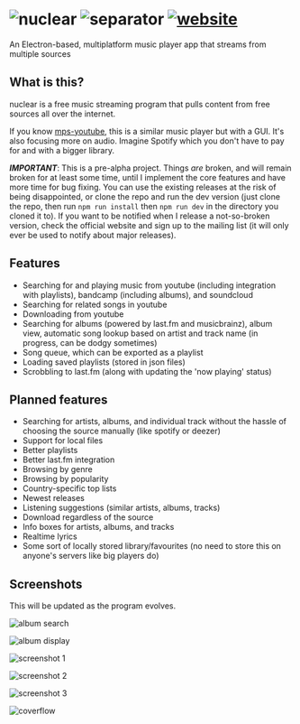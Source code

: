 # ![nuclear](https://raw.githubusercontent.com/nukeop/nuclear/master/resources/media/nuclear/logo_small.png) ![separator](http://i.imgur.com/O45QDav.png) [![website](http://i.imgur.com/HcCi4IT.png)](http://nuclear.gumblert.tech/)
An Electron-based, multiplatform music player app that streams from multiple sources

## What is this?
nuclear is a free music streaming program that pulls content from free sources all over the internet.

If you know [mps-youtube](https://github.com/mps-youtube/mps-youtube), this is a similar music player but with a GUI.
It's also focusing more on audio. Imagine Spotify which you don't have to pay for and with a bigger library.

***IMPORTANT***: This is a pre-alpha project. Things _are_ broken, and will remain broken for at least some time, until I implement the core features and have more time for bug fixing. You can use the existing releases at the risk of being disappointed, or clone the repo and run the dev version (just clone the repo, then run `npm run install` then `npm run dev` in the directory you cloned it to). If you want to be notified when I release a not-so-broken version, check the official website and sign up to the mailing list (it will only ever be used to notify about major releases).

## Features

- Searching for and playing music from youtube (including integration with playlists), bandcamp (including albums), and soundcloud
- Searching for related songs in youtube
- Downloading from youtube
- Searching for albums (powered by last.fm and musicbrainz), album view, automatic song lookup based on artist and track name (in progress, can be dodgy sometimes)
- Song queue, which can be exported as a playlist
- Loading saved playlists (stored in json files)
- Scrobbling to last.fm (along with updating the 'now playing' status)

## Planned features

- Searching for artists, albums, and individual track without the hassle of choosing the source manually (like spotify or deezer)
- Support for local files
- Better playlists
- Better last.fm integration
- Browsing by genre
- Browsing by popularity
- Country-specific top lists
- Newest releases
- Listening suggestions (similar artists, albums, tracks)
- Download regardless of the source
- Info boxes for artists, albums, and tracks
- Realtime lyrics
- Some sort of locally stored library/favourites (no need to store this on anyone's servers like big players do)


## Screenshots
This will be updated as the program evolves.

![album search](http://i.imgur.com/8KikWtc.png)

![album display](http://i.imgur.com/fhUv1si.png)

![screenshot 1](http://i.imgur.com/8RFe6Pg.png)

![screenshot 2](http://i.imgur.com/BRvrqbt.png)

![screenshot 3](http://i.imgur.com/nkyD0wc.png)

![coverflow](http://i.imgur.com/TJs6Q3D.gif)
